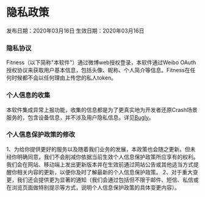 # 隐私政策
发布日期：2020年03月16日
生效日期：2020年03月16日

### 隐私协议
Fitness（以下简称"本软件"）通过微博web授权登录，本软件通过Weibo OAuth授权协议来获取用户基本信息，包括头像、昵称、个人简介等信息。Fitness在任何时候都不会以任何理由上传您的私人token。

### 个人信息的收集
本软件集成异常上报功能，收集的信息都是为了更真实地为开发者还原Crash场景服务的，包含设备信息，并不涉及用户隐私信息。详见[Bugly](https://bugly.qq.com/docs/user-guide/faq-android/?v=20200312155538#9-bugly)。

### 个人信息保护政策的修改
1、为给你提供更好的服务以及随着我们业务的发展，本政策也会随之更新。但未经你明确同意，我们不会削减你依据当前生效个人信息保护政策所应享有的权利。我们会在网站、移动端上发出更新版本并在生效前通过网站公告或其他适当方式提醒你相关内容的更新，以便你及时了解最新的个人信息保护政策。
2、对于重大变更，我们还会提供更为显著的通知（我们会通过包括但不限于邮件、短信、私信或在浏览页面做特别提示等方式，说明个人信息保护政策的具体变更内容）。
